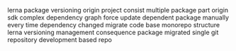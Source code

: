 lerna package versioning origin project consist multiple package part origin sdk complex dependency graph force update dependent package manually every time dependency changed migrate code base monorepo structure lerna versioning management consequence package migrated single git repository development based repo